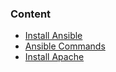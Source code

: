 ### Content

* [Install Ansible](https://github.com/dinushchathurya/script-book/blob/master/Ansible/install.md)
* [Ansible Commands](https://github.com/dinushchathurya/script-book/blob/master/Ansible/connect.md)
* [Install Apache](https://github.com/dinushchathurya/script-book/blob/master/Ansible/install_apache.yml)